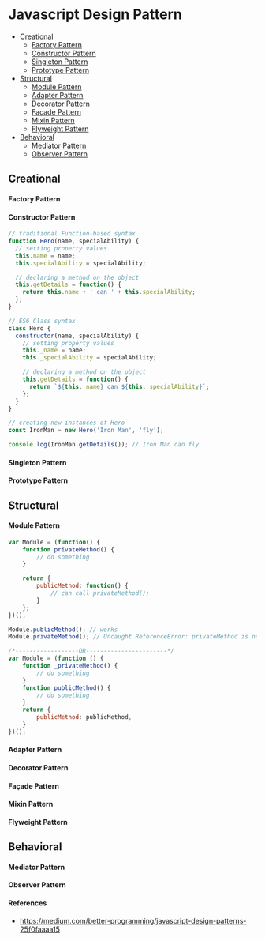 # Javascript Design Pattern

<ul>
  <li><a href="#creational" title="Creational">Creational</a>
    <ul>
      <li><a href="#factory-pattern" title="Factory Pattern">Factory Pattern</a></li>
      <li><a href="#constructor-pattern" title="Constructor Pattern">Constructor Pattern</a></li>
      <li><a href="#singleton-pattern" title="Singleton Pattern">Singleton Pattern</a></li>
      <li><a href="#prototype-pattern" title="Prototype Pattern">Prototype Pattern</a></li>
    </ul>
  </li>
  <li><a href="#structural" title="Structural">Structural</a>
    <ul>
      <li><a href="#module-pattern" title="Module Pattern">Module Pattern</a></li>
      <li><a href="#adapter-pattern" title="Adapter Pattern">Adapter Pattern</a></li>
      <li><a href="#decorator-pattern" title="Decorator Pattern">Decorator Pattern</a></li>
      <li><a href="#façade-pattern" title="Façade Pattern">Façade Pattern</a></li>
      <li><a href="#mixin-pattern" title="Mixin Pattern">Mixin Pattern</a></li>
      <li><a href="#flyweight-pattern" title="Flyweight Pattern">Flyweight Pattern</a></li>
    </ul>
  </li>
  <li><a href="#behavioral" title="Behavioral">Behavioral</a>
    <ul>
      <li><a href="#mediator-pattern" title="Mediator Pattern">Mediator Pattern</a></li>
      <li><a href="#observer-pattern" title="Observer Pattern">Observer Pattern</a></li>
    </ul>
  </li>
</ul>

## Creational

#### Factory Pattern
#### Constructor Pattern

```javascript
// traditional Function-based syntax
function Hero(name, specialAbility) {
  // setting property values
  this.name = name;
  this.specialAbility = specialAbility;

  // declaring a method on the object
  this.getDetails = function() {
    return this.name + ' can ' + this.specialAbility;
  };
}

// ES6 Class syntax
class Hero {
  constructor(name, specialAbility) {
    // setting property values
    this._name = name;
    this._specialAbility = specialAbility;

    // declaring a method on the object
    this.getDetails = function() {
      return `${this._name} can ${this._specialAbility}`;
    };
  }
}

// creating new instances of Hero
const IronMan = new Hero('Iron Man', 'fly');

console.log(IronMan.getDetails()); // Iron Man can fly
```

#### Singleton Pattern
#### Prototype Pattern

## Structural
#### Module Pattern

```javascript
var Module = (function() {
    function privateMethod() {
        // do something
    }

    return {
        publicMethod: function() {
            // can call privateMethod();
        }
    };
})();

Module.publicMethod(); // works
Module.privateMethod(); // Uncaught ReferenceError: privateMethod is not defined

/*------------------OR-----------------------*/
var Module = (function () {
    function _privateMethod() {
        // do something
    }
    function publicMethod() {
        // do something
    }
    return {
        publicMethod: publicMethod,
    }
})();
```

#### Adapter Pattern
#### Decorator Pattern
#### Façade Pattern
#### Mixin Pattern
#### Flyweight Pattern

## Behavioral
#### Mediator Pattern
#### Observer Pattern

#### References
- https://medium.com/better-programming/javascript-design-patterns-25f0faaaa15
